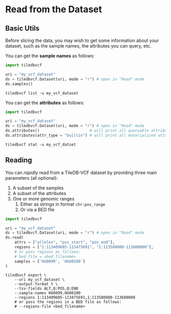 # Read from the Dataset

## Basic Utils

Before slicing the data, you may wish to get some information about your dataset, such as the sample names, the attributes you can query, etc.

&#x20;You can get the **sample names** as follows:

```python
import tiledbvcf

uri = "my_vcf_dataset" 
ds = tiledbvcf.Dataset(uri, mode = "r") # open in "Read" mode
ds.samples()
```

```
tiledbvcf list -u my_vcf_dataset
```

You can get the **attributes** as follows:

```python
import tiledbvcf

uri = "my_vcf_dataset" 
ds = tiledbvcf.Dataset(uri, mode = "r") # open in "Read" mode
ds.attributes()                      # will print all queryable attributes
ds.attributes(attr_type = "builtin") # will print all materialized attributes
```

```
tiledbvcf stat -u my_vcf_datset
```

## Reading

You can _rapidly_ read from a TileDB-VCF dataset by providing three main parameters (all optional):

1. A subset of the samples
2. A subset of the attributes
3. One or more genomic ranges
   1. Either as strings in format `chr:pos_range`
   2. Or via a BED file

```python
import tiledbvcf

uri = "my_vcf_dataset" 
ds = tiledbvcf.Dataset(uri, mode = "r") # open in "Read" mode
ds.read(
    attrs = ["alleles", "pos_start", "pos_end"],
    regions = ["1:113409605-113475691", "1:113500000-113600000"],
    # or pass regions as follows:
    # bed_file = <bed_filename>
    samples = ['HG0099', 'HG00100']
)
```

```
tiledbvcf export \
    --uri my_vcf_dataset \
    --output-format t \
    --tsv-fields ALT,Q:POS,Q:END
    --sample-names HG0099,HG00100
    --regions 1:113409605-113475691,1:113500000-113600000
    # or pass the regions in a BED file as follows:
    # --regions-file <bed_filename>
```
